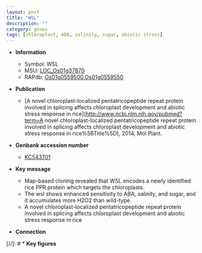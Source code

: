 ```yaml
---
layout: post
title: "WSL"
description: ""
category: genes
tags: [chloroplast, ABA, salinity, sugar, abiotic stress]
---
```


* **Information**  
    + Symbol: WSL  
    + MSU: [LOC_Os01g37870](http://rice.plantbiology.msu.edu/cgi-bin/ORF_infopage.cgi?orf=LOC_Os01g37870)  
    + RAPdb: [Os01g0559500](http://rapdb.dna.affrc.go.jp/viewer/gbrowse_details/irgsp1?name=Os01g0559500),[Os01g0559550](http://rapdb.dna.affrc.go.jp/viewer/gbrowse_details/irgsp1?name=Os01g0559550)  

* **Publication**  
    + [A novel chloroplast-localized pentatricopeptide repeat protein involved in splicing affects chloroplast development and abiotic stress response in rice](http://www.ncbi.nlm.nih.gov/pubmed?term=A novel chloroplast-localized pentatricopeptide repeat protein involved in splicing affects chloroplast development and abiotic stress response in rice%5BTitle%5D), 2014, Mol Plant.

* **Genbank accession number**  
    + [KC543701](http://www.ncbi.nlm.nih.gov/nuccore/KC543701)

* **Key message**  
    + Map-based cloning revealed that WSL encodes a newly identified rice PPR protein which targets the chloroplasts.
    + The wsl shows enhanced sensitivity to ABA, salinity, and sugar, and it accumulates more H2O2 than wild-type.
    + A novel chloroplast-localized pentatricopeptide repeat protein involved in splicing affects chloroplast development and abiotic stress response in rice

* **Connection**  

[//]: # * **Key figures**  



